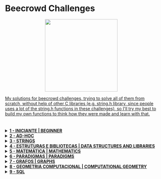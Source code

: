 # Beecrowd Challenges

<p align="center">
<a href="https://judge.beecrowd.com/en/profile/684623" target="_blank">
<img  width="240" src="https://resources.beecrowd.com.br/judge/img/5.0/logo-beecrowd.png?1635097036">
</p>

My solutions for beecrowd challenges, trying to solve all of them from scratch, without help of other C libraries (e.g. string.h library, since people uses a lot of the string.h functions in these challenges), so I'll try my best to build my own functions to think how they were made and learn with that.
#
<details>
  
  <summary><strong>1 - INICIANTE  | BEGINNER</strong></summary>
  
  <div>
    <table>
      <thead>
        <tr>
          <th align="center"><img width="100" src="https://raw.githubusercontent.com/jmnote/z-icons/master/svg/c.svg"></th>
          <th align="center"><img width="100" src="https://raw.githubusercontent.com/jmnote/z-icons/master/svg/java.svg"></th>
        </tr>
      </thead>
      <tbody>
        <tr>
          <td align="left"><a href="/1 - BEGINNER/C/1000 - Hello World!.c">1000 - Hello World!</a></th>
          <td align="left"><a href="/1 - BEGINNER/Java/1000 - Hello World!.java">1000 - Hello World!</a></th>
        </tr>
        <tr>
          <td align="left"><a href="">1001 - Extremely Basic</th>
          <td align="left"><a href="">1001 - Extremely Basic</th>
        </tr>
        <tr>
          <td align="left"><a href="">1002 - Area of a Circle</th>
          <td align="left"><a href="">1002 - Area of a Circle</th>
        </tr>
        <tr>
          <td align="left"><a href="">1003 - Soma Simples</th>
          <td align="left"><a href="">1003 - Soma Simples</th>
        </tr>
        <tr>
          <td align="left"><a href="">1004 - Produto Simples</th>
          <td align="left"><a href="">1004 - Produto Simples</th>
        </tr>
        <tr>
          <td align="left"><a href="">1005 - Média 1</th>
          <td align="left"><a href="">1005 - Média 1</th>
        </tr>
        <tr>
          <td align="left"><a href="">1006 - Média 2</th>
          <td align="left"><a href="">1006 - Média 2</th>
        </tr>
        <tr>
          <td align="left"><a href="">1007 - Diferença</th>
          <td align="left"><a href="">1007 - Diferença</th>
        </tr>
        <tr>
          <td align="left"><a href="">1008 - Salário</th>
          <td align="left"><a href="">1008 - Salário</th>
        </tr>
        <tr>
          <td align="left"><a href="">1009 - Salário com Bônus</th>
          <td align="left"><a href="">1009 - Salário com Bônus</th>
        </tr>
        <tr>
          <td align="left"><a href="">1010 - Cálculo Simples</th>
          <td align="left"><a href="">1010 - Cálculo Simples</th>
        </tr>
        <tr>
          <td align="left"><a href="">1011 - Esfera</th>
          <td align="left"><a href="">1011 - Esfera</th>
        </tr>
        <tr>
          <td align="left"><a href="">1012 - Área</th>
          <td align="left"><a href="">1012 - Área</th>
        </tr>
        <tr>
          <td align="left"><a href="">1013 - O Maior</th>
          <td align="left"><a href="">1013 - O Maior</th>
        </tr>
        <tr>
          <td align="left"><a href="">1014 - Consumo</th>
          <td align="left"><a href="">1014 - Consumo</th>
        </tr>
        <tr>
          <td align="left"><a href="">1015 - Distância Entre Dois Pontos</th>
          <td align="left"><a href="">1015 - Distância Entre Dois Pontos</th>
        </tr>
        <tr>
          <td align="left"><a href="">1017 - Gasto de Combustível</th>
          <td align="left"><a href="">1017 - Gasto de Combustível</th>
        </tr>
        <tr>
          <td align="left"><a href="">1018 - Cédulas</th>
          <td align="left"><a href="">1018 - Cédulas</th>
        </tr>
        <tr>
          <td align="left"><a href="">1019 - Conversão de Tempo</th>
          <td align="left"><a href="">1019 - Conversão de Tempo</th>
        </tr>
        <tr>
          <td align="left"><a href="">1020 - Idade em Dias</th>
          <td align="left"><a href="">1020 - Idade em Dias</th>
        </tr>
        <tr>
          <td align="left"><a href="">1021 - Notas e Moedas</th>
          <td align="left"><a href="">1021 - Notas e Moedas</th>
        </tr>
        <tr>
          <td align="left"><a href="">1035 - Teste de Seleção 1</th>
          <td align="left"><a href="">1035 - Teste de Seleção 1</th>
        </tr>
        <tr>
          <td align="left"><a href="">1036 - Fórmula de Bhaskara</th>
          <td align="left"><a href="">1036 - Fórmula de Bhaskara</th>
        </tr>
      </tbody>
    </table>
  </div>  
</details>

<details>
  
  <summary><strong>2 - AD-HOC</strong></summary>
  
  <div>
    <table>
      <thead>
        <tr>
          <th align="center">2 - AD-HOC</th>
        </tr>
      </thead>
      <tbody>
        <tr>
          <td align="left"><a href=""></a></th>
        </tr>
      </tbody>
    </table>
  </div>  
  
</details>

<details>
  
  <summary><strong>3 - STRINGS</strong></summary>
  
  <div>
    <table>
      <thead>
        <tr>
          <th align="center">3 - STRINGS</th>
        </tr>
      </thead>
      <tbody>
        <tr>
          <td align="left"><a href=""></a></th>
        </tr>
      </tbody>
    </table>
  </div>  
  
</details>

<details>
  
  <summary><strong>4 - ESTRUTURAS E BIBLIOTECAS  | DATA STRUCTURES AND LIBRARIES</strong></summary>
  
  <div>
    <table>
      <thead>
        <tr>
          <th align="center">4 - ESTRUTURAS E BIBLIOTECAS  | DATA STRUCTURES AND LIBRARIES</th>
        </tr>
      </thead>
      <tbody>
        <tr>
          <td align="left"><a href=""></a></th>
        </tr>
      </tbody>
    </table>
  </div> 
  
</details>

<details>
  <summary><strong> 5 - MATEMÁTICA | MATHEMATICS</strong></summary>
</details>

<details>
  <summary><strong> 6 - PARADIGMAS | PARADIGMS</strong></summary>
</details>

<details>
  <summary><strong> 7 - GRAFOS | GRAPHS</strong></summary>
</details>

<details>
  <summary><strong> 8 - GEOMETRIA COMPUTACIONAL | COMPUTATIONAL GEOMETRY</strong></summary>
</details>

<details>
  <summary><strong> 9 - SQL</strong></summary>
</details>
